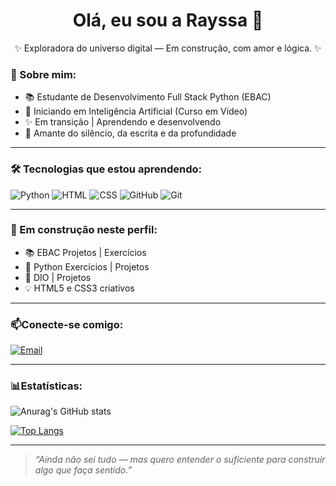<h1 align="center">Olá, eu sou a Rayssa 🌙</h1>    
<p align="center">✨ Exploradora do universo digital — Em construção, com amor e lógica. ✨</p>  

### 🌱 Sobre mim:
- 📚 Estudante de Desenvolvimento Full Stack Python (EBAC)
- 🧠 Iniciando em Inteligência Artificial (Curso em Vídeo)
- ✨ Em transição | Aprendendo e desenvolvendo
- 🌊 Amante do silêncio, da escrita e da profundidade 

---

### 🛠️ Tecnologias que estou aprendendo:
![Python](https://img.shields.io/badge/Python-3776AB?style=for-the-badge&logo=python&logoColor=white)
![HTML](https://img.shields.io/badge/HTML5-E34F26?style=for-the-badge&logo=html5&logoColor=white)
![CSS](https://img.shields.io/badge/CSS3-1572B6?style=for-the-badge&logo=css3&logoColor=white)
![GitHub](https://img.shields.io/badge/GitHub-100000?style=for-the-badge&logo=github&logoColor=white)
![Git](https://img.shields.io/badge/Git-F05032?style=for-the-badge&logo=git&logoColor=white)

---

### 💫 Em construção neste perfil:        
- 📚 EBAC Projetos | Exercícios
- 🐍 Python Exercícios | Projetos
- 📁 DIO | Projetos
- 💡 HTML5 e CSS3 criativos


---

### 📫Conecte-se comigo:
[![Email](https://img.shields.io/badge/Email-D44638?style=for-the-badge&logo=microsoftoutlook&logoColor=white)](mailto:rayssakelly0@hotmail.com)

---

### 📊Estatísticas:

![Anurag's GitHub stats](https://github-readme-stats.vercel.app/api?username=Raylunaris&show_icons=true&theme=radical)

[![Top Langs](https://github-readme-stats.vercel.app/api/top-langs/?username=Raylunaris&layout=compact&theme=radical)](https://github.com/anuraghazra/github-readme-stats)
  
---

> *“Ainda não sei tudo — mas quero entender o suficiente para construir algo que faça sentido.”*

